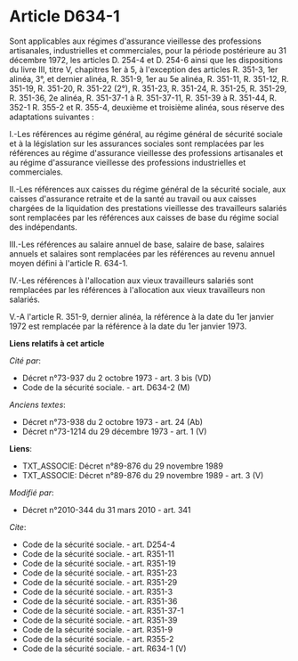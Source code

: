 # Article D634-1

Sont applicables aux régimes d'assurance vieillesse des professions artisanales, industrielles et commerciales, pour la
période postérieure au 31 décembre 1972, les articles D. 254-4 et D. 254-6 ainsi que les dispositions du livre III, titre V,
chapitres 1er à 5, à l'exception des articles R. 351-3, 1er alinéa, 3°, et dernier alinéa, R. 351-9, 1er au 5e alinéa, R.
351-11, R. 351-12, R. 351-19, R. 351-20, R. 351-22 (2°), R. 351-23, R. 351-24, R. 351-25, R. 351-29, R. 351-36, 2e alinéa, R.
351-37-1 à R. 351-37-11, R. 351-39 à R. 351-44, R. 352-1 R. 355-2 et R. 355-4, deuxième et troisième alinéa, sous réserve des
adaptations suivantes : 

I.-Les références au régime général, au régime général de sécurité sociale et à la législation sur les assurances sociales
sont remplacées par les références au régime d'assurance vieillesse des professions artisanales et au régime d'assurance
vieillesse des professions industrielles et commerciales. 

II.-Les références aux caisses du régime général de la sécurité sociale, aux caisses d'assurance retraite et de la santé au
travail ou aux caisses chargées de la liquidation des prestations vieillesse des travailleurs salariés sont remplacées par
les références aux caisses de base du régime social des indépendants. 

III.-Les références au salaire annuel de base, salaire de base, salaires annuels et salaires sont remplacées par les
références au revenu annuel moyen défini à l'article R. 634-1. 

IV.-Les références à l'allocation aux vieux travailleurs salariés sont remplacées par les références à l'allocation aux vieux
travailleurs non salariés.

V.-A l'article R. 351-9, dernier alinéa, la référence à la date du 1er janvier 1972 est remplacée par la référence à la date
du 1er janvier 1973.

**Liens relatifs à cet article**

_Cité par_:

  - Décret n°73-937 du 2 octobre 1973 - art. 3 bis (VD)
  - Code de la sécurité sociale. - art. D634-2 (M)

_Anciens textes_:

  - Décret n°73-938 du 2 octobre 1973 - art. 24 (Ab)
  - Décret n°73-1214 du 29 décembre 1973 - art. 1 (V)

**Liens**:

  - TXT_ASSOCIE: Décret n°89-876 du 29 novembre 1989
  - TXT_ASSOCIE: Décret n°89-876 du 29 novembre 1989 - art. 3 (V)

_Modifié par_:

  - Décret n°2010-344 du 31 mars 2010 - art. 341

_Cite_:

  - Code de la sécurité sociale. - art. D254-4
  - Code de la sécurité sociale. - art. R351-11
  - Code de la sécurité sociale. - art. R351-19
  - Code de la sécurité sociale. - art. R351-23
  - Code de la sécurité sociale. - art. R351-29
  - Code de la sécurité sociale. - art. R351-3
  - Code de la sécurité sociale. - art. R351-36
  - Code de la sécurité sociale. - art. R351-37-1
  - Code de la sécurité sociale. - art. R351-39
  - Code de la sécurité sociale. - art. R351-9
  - Code de la sécurité sociale. - art. R355-2
  - Code de la sécurité sociale. - art. R634-1 (V)
